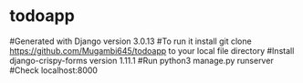 # todoapp
#Generated with Django version 3.0.13
#To run it install git clone https://github.com/Mugambi645/todoapp to your local file directory
#Install django-crispy-forms version 1.11.1
#Run python3 manage.py runserver
#Check localhost:8000
